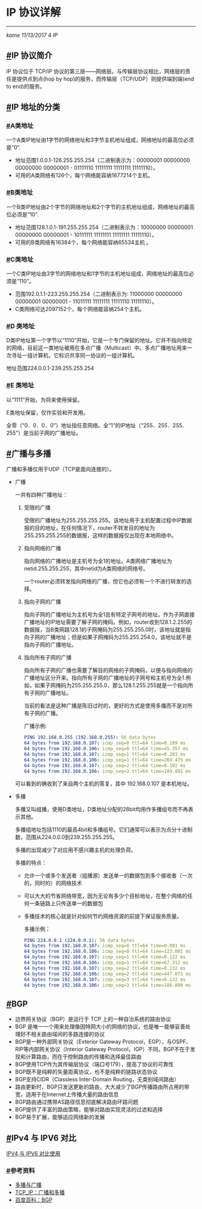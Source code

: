 # IP 协议详解

------

*kame* *11/13/2017*  4  *IP*

## [#](http://www.liuwq.com/views/linux基础/IP协议.html#ip-协议简介)IP 协议简介

IP 协议位于 TCP/IP 协议的第三层——网络层。与传输层协议相比，网络层的责任是提供点到点(hop by hop)的服务，而传输层（TCP/UDP）则提供端到端(end to end)的服务。

## [#](http://www.liuwq.com/views/linux基础/IP协议.html#ip-地址的分类)IP 地址的分类

### [#](http://www.liuwq.com/views/linux基础/IP协议.html#a类地址)A类地址

一个A类IP地址由1字节的网络地址和3字节主机地址组成，网络地址的最高位必须是“0”.

- 地址范围1.0.0.1-126.255.255.254（二进制表示为：00000001 00000000 00000000 00000001 - 01111110 11111111 11111111 11111110）。
- 可用的A类网络有126个，每个网络能容纳1677214个主机。

### [#](http://www.liuwq.com/views/linux基础/IP协议.html#b类地址)B类地址

一个B类IP地址由2个字节的网络地址和2个字节的主机地址组成，网络地址的最高位必须是“10”.

- 地址范围128.1.0.1-191.255.255.254（二进制表示为：10000000 00000001 00000000 00000001 - 10111111 11111111 11111111 11111110）。
- 可用的B类网络有16384个，每个网络能容纳65534主机 。

### [#](http://www.liuwq.com/views/linux基础/IP协议.html#c类地址)C类地址

一个C类IP地址由3字节的网络地址和1字节的主机地址组成，网络地址的最高位必须是“110”。

- 范围192.0.1.1-223.255.255.254（二进制表示为: 11000000 00000000 00000001 00000001 - 11011111 11111111 11111110 11111110）。
- C类网络可达2097152个，每个网络能容纳254个主机。

### [#](http://www.liuwq.com/views/linux基础/IP协议.html#d-类地址)D 类地址

D类IP地址第一个字节以“1110”开始，它是一个专门保留的地址。它并不指向特定的网络，目前这一类地址被用在多点广播（Multicast）中。多点广播地址用来一次寻址一组计算机，它标识共享同一协议的一组计算机。

地址范围224.0.0.1-239.255.255.254

### [#](http://www.liuwq.com/views/linux基础/IP协议.html#e-类地址)E 类地址

以“1111”开始，为将来使用保留。

E类地址保留，仅作实验和开发用。

全零（“0．0．0．0”）地址指任意网络。全“1”的IP地址（“255．255．255．255”）是当前子网的广播地址。

## [#](http://www.liuwq.com/views/linux基础/IP协议.html#广播与多播)广播与多播

广播和多播仅用于UDP（TCP是面向连接的）。

- 广播

    一共有四种广播地址：

    1. 受限的广播

        受限的广播地址为255.255.255.255。该地址用于主机配置过程中IP数据报的目的地址，在任何情况下，router不转发目的地址为255.255.255.255的数据报，这样的数据报仅出现在本地网络中。

    2. 指向网络的广播

        指向网络的广播地址是主机号为全1的地址。A类网络广播地址为netid.255.255.255，其中netid为A类网络的网络号。

        一个router必须转发指向网络的广播，但它也必须有一个不进行转发的选择。

    3. 指向子网的广播

        指向子网的广播地址为主机号为全1且有特定子网号的地址。作为子网直接广播地址的IP地址需要了解子网的掩码。例如，router收到128.1.2.255的数据报，当B类网路128.1的子网掩码为255.255.255.0时，该地址就是指向子网的广播地址；但是如果子网掩码为255.255.254.0，该地址就不是指向子网的广播地址。

    4. 指向所有子网的广播

        指向所有子网的广播也需要了解目的网络的子网掩码，以便与指向网络的广播地址区分开来。指向所有子网的广播地址的子网号和主机号为全1.例如，如果子网掩码为255.255.255.0，那么128.1.255.255就是一个指向所有子网的广播地址。

        当前的看法是这种广播是陈旧过时的，更好的方式是使用多播而不是对所有子网的广播。

        广播示例:

        ```yml
        PING 192.168.0.255 (192.168.0.255): 56 data bytes
        64 bytes from 192.168.0.107: icmp_seq=0 ttl=64 time=0.199 ms
        64 bytes from 192.168.0.106: icmp_seq=0 ttl=64 time=45.357 ms
        64 bytes from 192.168.0.107: icmp_seq=1 ttl=64 time=0.203 ms
        64 bytes from 192.168.0.106: icmp_seq=1 ttl=64 time=269.475 ms
        64 bytes from 192.168.0.107: icmp_seq=2 ttl=64 time=0.102 ms
        64 bytes from 192.168.0.106: icmp_seq=2 ttl=64 time=189.881 ms
        ```

    可以看到的确收到了来自两个主机的答复，其中 192.168.0.107 是本机地址。

- 多播

    多播又叫组播，使用D类地址，D类地址分配的28bit均用作多播组号而不再表示其他。

    多播组地址包括1110的最高4bit和多播组号。它们通常可以表示为点分十进制数，范围从224.0.0.0到239.255.255.255。

    多播的出现减少了对应用不感兴趣主机的处理负荷。

    多播的特点：

    - 允许一个或多个发送者（组播源）发送单一的数据包到多个接收者（一次的，同时的）的网络技术

    - 可以大大的节省网络带宽，因为无论有多少个目标地址，在整个网络的任何一条链路上只传送单一的数据包

    - 多播技术的核心就是针对如何节约网络资源的前提下保证服务质量。

        多播示例：

        ```yml
        PING 224.0.0.1 (224.0.0.1): 56 data bytes
        64 bytes from 192.168.0.107: icmp_seq=0 ttl=64 time=0.081 ms
        64 bytes from 192.168.0.106: icmp_seq=0 ttl=64 time=123.081 ms
        64 bytes from 192.168.0.107: icmp_seq=1 ttl=64 time=0.122 ms
        64 bytes from 192.168.0.106: icmp_seq=1 ttl=64 time=67.312 ms
        64 bytes from 192.168.0.107: icmp_seq=2 ttl=64 time=0.132 ms
        64 bytes from 192.168.0.106: icmp_seq=2 ttl=64 time=447.073 ms
        64 bytes from 192.168.0.107: icmp_seq=3 ttl=64 time=0.132 ms
        64 bytes from 192.168.0.106: icmp_seq=3 ttl=64 time=188.800 ms
        ```

## [#](http://www.liuwq.com/views/linux基础/IP协议.html#bgp)BGP

- 边界网关协议（BGP）是运行于 TCP 上的一种自治系统的路由协议
- BGP 是唯一一个用来处理像因特网大小的网络的协议，也是唯一能够妥善处理好不相关路由域间的多路连接的协议
- BGP是一种外部网关协议（Exterior Gateway Protocol，EGP），与OSPF、RIP等内部网关协议（Interior Gateway Protocol，IGP）不同，BGP不在于发现和计算路由，而在于控制路由的传播和选择最佳路由
- BGP使用TCP作为其传输层协议（端口号179），提高了协议的可靠性
- BGP既不是纯粹的矢量距离协议，也不是纯粹的链路状态协议
- BGP支持CIDR（Classless Inter-Domain Routing，无类别域间路由）
- 路由更新时，BGP只发送更新的路由，大大减少了BGP传播路由所占用的带宽，适用于在Internet上传播大量的路由信息
- BGP路由通过携带AS路径信息彻底解决路由环路问题
- BGP提供了丰富的路由策略，能够对路由实现灵活的过滤和选择
- BGP易于扩展，能够适应网络新的发展

## [#](http://www.liuwq.com/views/linux基础/IP协议.html#ipv4-与-ipv6-对比)IPv4 与 IPV6 对比

[IPV4 与 IPV6 对比使用](https://www.ibm.com/support/knowledgecenter/zh/ssw_ibm_i_71/rzai2/rzai2compipv4ipv6.htm#rzai2compipv4ipv6__compftp)

### [#](http://www.liuwq.com/views/linux基础/IP协议.html#参考资料)参考资料

- [多播与广播](http://www.cnblogs.com/Torres_fans/archive/2011/03/21/1990377.html)
- [TCP_IP：广播和多播](http://blog.sina.com.cn/s/blog_ac9fdc0b0101pw7w.html)
- [百度百科：BGP](http://baike.baidu.com/view/875886.htm?fromtitle=bgp&fromid=91408&type=syn)